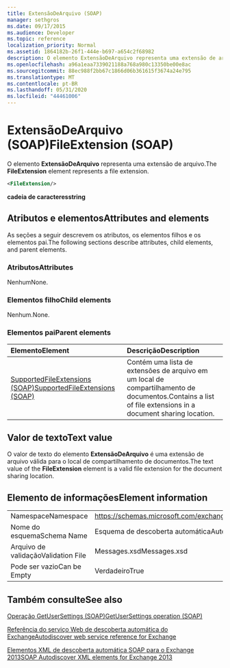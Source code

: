 ```yaml
---
title: ExtensãoDeArquivo (SOAP)
manager: sethgros
ms.date: 09/17/2015
ms.audience: Developer
ms.topic: reference
localization_priority: Normal
ms.assetid: 1864182b-26f1-444e-b697-a654c2f68982
description: O elemento ExtensãoDeArquivo representa uma extensão de arquivo.
ms.openlocfilehash: a96a1eaa7339021188a768a980c13350be00e8ac
ms.sourcegitcommit: 88ec988f2bb67c1866d06b361615f3674a24e795
ms.translationtype: MT
ms.contentlocale: pt-BR
ms.lasthandoff: 05/31/2020
ms.locfileid: "44461006"
---
```

# <a name="fileextension-soap"></a><span data-ttu-id="4fa5f-103">ExtensãoDeArquivo (SOAP)</span><span class="sxs-lookup"><span data-stu-id="4fa5f-103">FileExtension (SOAP)</span></span>

<span data-ttu-id="4fa5f-104">O elemento **ExtensãoDeArquivo** representa uma extensão de arquivo.</span><span class="sxs-lookup"><span data-stu-id="4fa5f-104">The **FileExtension** element represents a file extension.</span></span> 
  
```XML
<FileExtension/>
```

 <span data-ttu-id="4fa5f-105">**cadeia de caracteres**</span><span class="sxs-lookup"><span data-stu-id="4fa5f-105">**string**</span></span>
## <a name="attributes-and-elements"></a><span data-ttu-id="4fa5f-106">Atributos e elementos</span><span class="sxs-lookup"><span data-stu-id="4fa5f-106">Attributes and elements</span></span>

<span data-ttu-id="4fa5f-107">As seções a seguir descrevem os atributos, os elementos filhos e os elementos pai.</span><span class="sxs-lookup"><span data-stu-id="4fa5f-107">The following sections describe attributes, child elements, and parent elements.</span></span>
  
### <a name="attributes"></a><span data-ttu-id="4fa5f-108">Atributos</span><span class="sxs-lookup"><span data-stu-id="4fa5f-108">Attributes</span></span>

<span data-ttu-id="4fa5f-109">Nenhum</span><span class="sxs-lookup"><span data-stu-id="4fa5f-109">None.</span></span>
  
### <a name="child-elements"></a><span data-ttu-id="4fa5f-110">Elementos filho</span><span class="sxs-lookup"><span data-stu-id="4fa5f-110">Child elements</span></span>

<span data-ttu-id="4fa5f-111">Nenhum.</span><span class="sxs-lookup"><span data-stu-id="4fa5f-111">None.</span></span>
  
### <a name="parent-elements"></a><span data-ttu-id="4fa5f-112">Elementos pai</span><span class="sxs-lookup"><span data-stu-id="4fa5f-112">Parent elements</span></span>

|<span data-ttu-id="4fa5f-113">**Elemento**</span><span class="sxs-lookup"><span data-stu-id="4fa5f-113">**Element**</span></span>|<span data-ttu-id="4fa5f-114">**Descrição**</span><span class="sxs-lookup"><span data-stu-id="4fa5f-114">**Description**</span></span>|
|:-----|:-----|
|[<span data-ttu-id="4fa5f-115">SupportedFileExtensions (SOAP)</span><span class="sxs-lookup"><span data-stu-id="4fa5f-115">SupportedFileExtensions (SOAP)</span></span>](supportedfileextensions-soap.md) <br/> |<span data-ttu-id="4fa5f-116">Contém uma lista de extensões de arquivo em um local de compartilhamento de documentos.</span><span class="sxs-lookup"><span data-stu-id="4fa5f-116">Contains a list of file extensions in a document sharing location.</span></span>  <br/> |
   
## <a name="text-value"></a><span data-ttu-id="4fa5f-117">Valor de texto</span><span class="sxs-lookup"><span data-stu-id="4fa5f-117">Text value</span></span>

<span data-ttu-id="4fa5f-118">O valor de texto do elemento **ExtensãoDeArquivo** é uma extensão de arquivo válida para o local de compartilhamento de documentos.</span><span class="sxs-lookup"><span data-stu-id="4fa5f-118">The text value of the **FileExtension** element is a valid file extension for the document sharing location.</span></span> 
  
## <a name="element-information"></a><span data-ttu-id="4fa5f-119">Elemento de informações</span><span class="sxs-lookup"><span data-stu-id="4fa5f-119">Element information</span></span>

|||
|:-----|:-----|
|<span data-ttu-id="4fa5f-120">Namespace</span><span class="sxs-lookup"><span data-stu-id="4fa5f-120">Namespace</span></span>  <br/> |https://schemas.microsoft.com/exchange/2010/Autodiscover  <br/> |
|<span data-ttu-id="4fa5f-121">Nome do esquema</span><span class="sxs-lookup"><span data-stu-id="4fa5f-121">Schema Name</span></span>  <br/> |<span data-ttu-id="4fa5f-122">Esquema de descoberta automática</span><span class="sxs-lookup"><span data-stu-id="4fa5f-122">Autodiscover schema</span></span>  <br/> |
|<span data-ttu-id="4fa5f-123">Arquivo de validação</span><span class="sxs-lookup"><span data-stu-id="4fa5f-123">Validation File</span></span>  <br/> |<span data-ttu-id="4fa5f-124">Messages.xsd</span><span class="sxs-lookup"><span data-stu-id="4fa5f-124">Messages.xsd</span></span>  <br/> |
|<span data-ttu-id="4fa5f-125">Pode ser vazio</span><span class="sxs-lookup"><span data-stu-id="4fa5f-125">Can be Empty</span></span>  <br/> |<span data-ttu-id="4fa5f-126">Verdadeiro</span><span class="sxs-lookup"><span data-stu-id="4fa5f-126">True</span></span>  <br/> |
   
## <a name="see-also"></a><span data-ttu-id="4fa5f-127">Também consulte</span><span class="sxs-lookup"><span data-stu-id="4fa5f-127">See also</span></span>



[<span data-ttu-id="4fa5f-128">Operação GetUserSettings (SOAP)</span><span class="sxs-lookup"><span data-stu-id="4fa5f-128">GetUserSettings operation (SOAP)</span></span>](getusersettings-operation-soap.md)


[<span data-ttu-id="4fa5f-129">Referência do serviço Web de descoberta automática do Exchange</span><span class="sxs-lookup"><span data-stu-id="4fa5f-129">Autodiscover web service reference for Exchange</span></span>](autodiscover-web-service-reference-for-exchange.md)
  
[<span data-ttu-id="4fa5f-130">Elementos XML de descoberta automática SOAP para o Exchange 2013</span><span class="sxs-lookup"><span data-stu-id="4fa5f-130">SOAP Autodiscover XML elements for Exchange 2013</span></span>](soap-autodiscover-xml-elements-for-exchange-2013.md)

